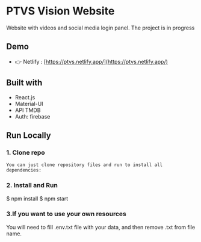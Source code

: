 # PTVS Vision Website

Website with videos and social media login panel. The project is in progress

## Demo

- 👉 Netlify : [https://ptvs.netlify.app/](https://ptvs.netlify.app/)


## Built with

- React.js
- Material-UI
- API TMDB
- Auth: firebase

## Run Locally

### 1. Clone repo

```
You can just clone repository files and run to install all dependencies:

```
### 2. Install and Run

$ npm install
$ npm start

### 3.If you want to use your own resources 

You will need to fill .env.txt file with your data, and then remove .txt from file name.



